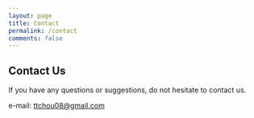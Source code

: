 ```yaml
---
layout: page
title: Contact
permalink: /contact
comments: false
---
```


## Contact Us

If you have any questions or suggestions, do not hesitate to contact us.

e-mail: <ttchou08@gmail.com>
